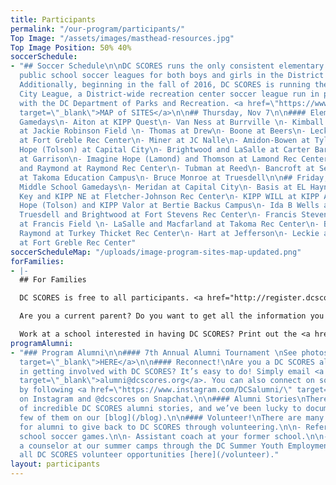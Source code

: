 ```yaml
---
title: Participants
permalink: "/our-program/participants/"
Top Image: "/assets/images/masthead-resources.jpg"
Top Image Position: 50% 40%
soccerSchedule:
- "## Soccer Schedule\n\nDC SCORES runs the only consistent elementary and middle
  public school soccer leagues for both boys and girls in the District of Columbia.
  Additionally, beginning in the fall of 2016, DC SCORES is running the DC SCORES
  City League, a District-wide recreation center soccer league run in partnership
  with the DC Department of Parks and Recreation. <a href=\"https://www.google.com/maps/d/u/0/viewer?mid=1ArueGtkLKryfnhjFva-7hHSZlD8&ll=38.8939219214454%2C-77.01469049999997&z=12\"
  target=\"_blank\">MAP of SITES</a>\n\n## Thursday, Nov 7\n\n#### Elementary School
  Gamedays\n- Aiton at KIPP Quest\n- Van Ness at Burrville \n- Kimball and Smothers
  at Jackie Robinson Field \n- Thomas at Drew\n- Boone at Beers\n- Leckie and Turner
  at Fort Greble Rec Center\n- Miner at JC Nalle\n- Amidon-Bowen at Tyler\n- Imagine
  Hope (Tolson) at Capital City\n- Brightwood and LaSalle at Carter Baron\n- Powell
  at Garrison\n- Imagine Hope (Lamond) and Thomson at Lamond Rec Center\n- Whittier
  and Raymond at Raymond Rec Center\n- Tubman at Reed\n- Bancroft at Seaton\n- Barnard
  at Takoma Education Campus\n- Bruce Monroe at Truesdell\n\n## Friday, Nov 8\n\n####
  Middle School Gamedays\n- Meridan at Capital City\n- Basis at EL Haynes\n- KIPP
  Key and KIPP NE at Fletcher-Johnson Rec Center\n- KIPP WILL at KIPP AIM\n- Imagine
  Hope (Tolson) and KIPP Valor at Bertie Backus Campus\n- Ida B Wells at Cardozo\n-
  Truesdell and Brightwood at Fort Stevens Rec Center\n- Francis Stevens and Lincoln
  at Francis Field \n- LaSalle and Macfarland at Takoma Rec Center\n- Brookland and
  Raymond at Turkey Thicket Rec Center\n- Hart at Jefferson\n- Leckie and Kelly Miller
  at Fort Greble Rec Center"
soccerScheduleMap: "/uploads/image-program-sites-map-updated.png"
forFamilies:
- |-
  ## For Families

  DC SCORES is free to all participants. <a href="http://register.dcscores.org" target="_blank">Register your child/children</a> for the next DC SCORES programming season (we’re year-round), or for summer camps <a href="http://summer.dcscores.org/" target="_blank">HERE</a>

  Are you a current parent? Do you want to get all the information you need? Click <a href="https://parents.dcscores.org/" target="_blank">HERE</a>

  Work at a school interested in having DC SCORES? Print out the <a href="https://drive.google.com/file/d/11F1BG9gXQWi7vK1bQ2W-K74CERlA6aP1/view?usp=sharing" target="_blank">application form</a>.
programAlumni:
- "### Program Alumni\n\n#### 7th Annual Alumni Tournament \nSee photos <a href=\"https://www.flickr.com/photos/dcscorespictures/albums/72157691961383872\"
  target=\"_blank\">HERE</a>\n\n#### Reconnect!\nAre you a DC SCORES alumnus interested
  in getting involved with DC SCORES? It’s easy to do! Simply email <a href=\"mailto:alumni@dcscores.org\"
  target=\"_blank\">alumni@dcscores.org</a>. You can also connect on social media
  by following <a href=\"https://www.instagram.com/DCSalumni/\" target=\"_blank\">@DCSalumni</a>
  on Instagram and @dcscores on Snapchat.\n\n#### Alumni Stories\nThere are hundreds
  of incredible DC SCORES alumni stories, and we’ve been lucky to document just a
  few of them on our [blog](/blog).\n\n#### Volunteer!\nThere are many great ways
  for alumni to give back to DC SCORES through volunteering.\n\n- Referee elementary
  school soccer games.\n\n- Assistant coach at your former school.\n\n- Apply to be
  a counselor at our summer camps through the DC Summer Youth Employment Program (SYEP).\n\nView
  all DC SCORES volunteer opportunities [here](/volunteer)."
layout: participants
---
```


> # 
